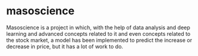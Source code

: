 # masoscience
Masoscience is a project in which, with the help of data analysis and deep learning and advanced concepts related to it and even concepts related to the stock market, a model has been implemented to predict the increase or decrease in price, but it has a lot of work to do.
